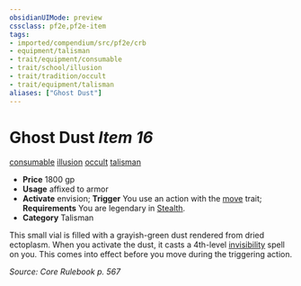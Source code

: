 ```yaml
---
obsidianUIMode: preview
cssclass: pf2e,pf2e-item
tags:
- imported/compendium/src/pf2e/crb
- equipment/talisman
- trait/equipment/consumable
- trait/school/illusion
- trait/tradition/occult
- trait/equipment/talisman
aliases: ["Ghost Dust"]
---
```

# Ghost Dust *Item 16*  
[consumable](consumable.md)  [illusion](illusion.md)  [occult](occult.md)  [talisman](talisman.md)  

- **Price** 1800 gp
- **Usage** affixed to armor
- **Activate** envision; **Trigger** You use an action with the [move](move.md) trait; **Requirements** You are legendary in [Stealth](../../skills.md#Stealth).
- **Category** Talisman

This small vial is filled with a grayish-green dust rendered from dried ectoplasm. When you activate the dust, it casts a 4th-level [invisibility](../../spells/invisibility.md) spell on you. This comes into effect before you move during the triggering action.

*Source: Core Rulebook p. 567*